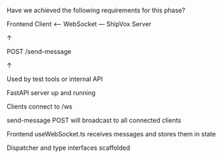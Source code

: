 Have we achieved the following requirements for this phase?

Frontend Client <— WebSocket — ShipVox Server

↑

POST /send-message

↑

Used by test tools or internal API

FastAPI server up and running

Clients connect to /ws

send-message POST will broadcast to all connected clients

Frontend useWebSocket.ts receives messages and stores them in state

Dispatcher and type interfaces scaffolded